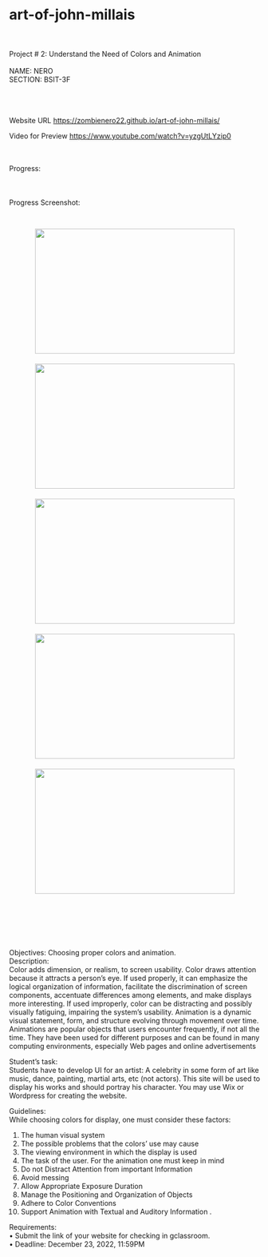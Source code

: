 # art-of-john-millais
<br>
<br>
Project # 2: Understand the Need of Colors and Animation
<br>
<br>
NAME: NERO
<br>
SECTION: BSIT-3F
<br>
<br>
<br>
<br>

Website URL
https://zombienero22.github.io/art-of-john-millais/


Video for Preview
https://www.youtube.com/watch?v=yzgUtLYzip0

<br>
<br>
Progress:

<br>
<br>
<br>
<br>
Progress Screenshot:
<div align="center">  
<br>
<br>
<img style="margin: 10px" src="https://i.postimg.cc/nzFDFrFK/Screenshot-1046.png" width="400" height="250" />  
<img style="margin: 10px" src="https://i.postimg.cc/pXzzJg6F/Screenshot-1048.png" width="400" height="250" />  
<img style="margin: 10px" src="https://i.postimg.cc/nh5xVPn3/Screenshot-1050.png" width="400" height="250" />  
<img style="margin: 10px" src="https://i.postimg.cc/sft0XCWQ/Screenshot-1053.png" width="400" height="250" />  
<img style="margin: 10px" src="https://i.postimg.cc/qqnwngKt/Screenshot-1054.png" width="400" height="250" />  
<br>
<br>
</div>  

<br>
<br>
<br>
<br>

Objectives: Choosing proper colors and animation. 
<br>
Description: 
<br>
Color adds dimension, or realism, to screen usability. Color draws attention because it attracts a person’s eye. If used properly, it can emphasize the logical organization of information, facilitate the discrimination of screen components, accentuate differences among elements, and make displays more interesting. If used improperly, color can be distracting and possibly visually fatiguing, impairing the system’s usability. 
Animation is a dynamic visual statement, form, and structure evolving through movement over time. Animations are popular objects that users encounter frequently, if not all the time. They have been used for different purposes and can be found in many computing environments, especially Web pages and online advertisements

Student’s task: 
<br>
Students have to develop UI for an artist: A celebrity in some form of art like music, dance, painting, martial arts, etc (not actors). This site will be used to display his works and should portray his character. You may use Wix or Wordpress for creating the website.

Guidelines: 
<br>
While choosing colors for display, one must consider these factors:  
1.	The human visual system  
2.	The possible problems that the colors’ use may cause  
3.	The viewing environment in which the display is used  
4.	The task of the user. 
For the animation one must keep in mind 
1.	 Do not Distract Attention from important Information 
2.	 Avoid messing
3.	 Allow Appropriate Exposure Duration  
4.	Manage the Positioning and Organization of Objects  
5.	Adhere to Color Conventions
6.	  Support Animation with Textual and Auditory Information .

Requirements: 
<br>
•	  Submit the link of your website for checking in gclassroom.
<br>
•	  Deadline:  December 23, 2022, 11:59PM  

